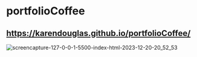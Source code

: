 # portfolioCoffee

## https://karendouglas.github.io/portfolioCoffee/
![screencapture-127-0-0-1-5500-index-html-2023-12-20-20_52_53](https://github.com/KarenDouglas/portfolioCoffee/assets/79128405/a622b40a-3018-4c57-af72-b9969114f181)

